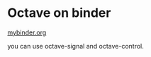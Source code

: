 # Octave on binder
[mybinder.org](https://mybinder.org/)

you can use octave-signal and octave-control.
